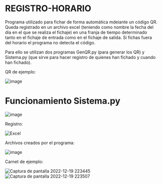 # REGISTRO-HORARIO
Programa utilizado para fichar de forma automática mdeiante un código QR. Queda registrado en un archivo excel (teniendo como nombre la fecha del día en el que se realiza el fichaje) en una franja de tiempo determinado tanto en el fichaje de entrada como en el fichaje de salida. Si fichas fuera del horario el programa no detecta el código.

Para ello se utilizan dos programas GenQR.py (para generar los QR) y Sistema.py (que sirve para hacer registro de quienes han fichado y cuando han fichado).

QR de ejemplo:

![image](https://user-images.githubusercontent.com/111430658/208523806-15540da2-0285-4677-a61c-277a057a1fe1.png)

# Funcionamiento Sistema.py

![image](https://user-images.githubusercontent.com/111430658/208524294-b5c0234b-4bdc-4b4b-9571-f0e5a4e7dfd3.png)

Registro:

![Excel](https://user-images.githubusercontent.com/111430658/208528995-1f8a19da-fc2e-4068-b11c-5146e666268f.png)

Archivos creados por el programa:

![image](https://user-images.githubusercontent.com/111430658/208524585-5df89cac-6e81-4596-8de2-0bf5715fdaa3.png)

Carnet de ejemplo:

![Captura de pantalla 2022-12-19 223445](https://user-images.githubusercontent.com/111430658/208529087-6fcca2cf-12ca-4e1e-94f1-c063ff233cd2.png) ![Captura de pantalla 2022-12-19 223507](https://user-images.githubusercontent.com/111430658/208529089-272b88ca-f2ef-4fcc-ab7f-4cb240f8407c.png)


